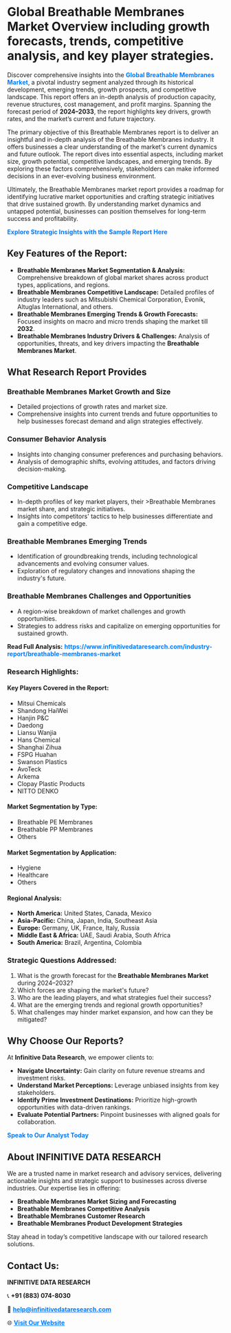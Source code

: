 <h1>Global Breathable Membranes Market Overview including growth forecasts, trends, competitive analysis, and key player strategies.</h1>
<p>
Discover comprehensive insights into the 
<a href="https://www.infinitivedataresearch.com/industry-report/breathable-membranes-market" rel="dofollow" style="color: #007BFF; text-decoration: none;"><strong>Global Breathable Membranes Market</strong></a>, a pivotal industry segment analyzed through its historical development, emerging trends, growth prospects, and competitive landscape. This report offers an in-depth analysis of production capacity, revenue structures, cost management, and profit margins. Spanning the forecast period of <strong>2024–2033</strong>, the report highlights key drivers, growth rates, and the market’s current and future trajectory.
</p>
<p>
The primary objective of this Breathable Membranes report is to deliver an insightful and in-depth analysis of the Breathable Membranes industry. It offers businesses a clear understanding of the market's current dynamics and future outlook. The report dives into essential aspects, including market size, growth potential, competitive landscapes, and emerging trends. By exploring these factors comprehensively, stakeholders can make informed decisions in an ever-evolving business environment.
</p>
<p>
Ultimately, the Breathable Membranes market report provides a roadmap for identifying lucrative market opportunities and crafting strategic initiatives that drive sustained growth. By understanding market dynamics and untapped potential, businesses can position themselves for long-term success and profitability.
</p>
<p>
<a href="https://www.infinitivedataresearch.com/request-sample/reportId=105954" style="color: #007BFF; text-decoration: none;"><strong>Explore Strategic Insights with the Sample Report Here</strong></a>
</p>

<h2>Key Features of the Report:</h2>
<ul>
<li><strong>Breathable Membranes Market Segmentation & Analysis:</strong> Comprehensive breakdown of global market shares across product types, applications, and regions.</li>
<li><strong>Breathable Membranes Competitive Landscape:</strong> Detailed profiles of industry leaders such as Mitsubishi Chemical Corporation, Evonik, Altuglas International, and others.</li>
<li><strong>Breathable Membranes Emerging Trends & Growth Forecasts:</strong> Focused insights on macro and micro trends shaping the market till <strong>2032</strong>.</li>
<li><strong>Breathable Membranes Industry Drivers & Challenges:</strong> Analysis of opportunities, threats, and key drivers impacting the <strong>Breathable Membranes Market</strong>.</li>
</ul>

<h2>What Research Report Provides</h2>
<h3>Breathable Membranes Market Growth and Size</h3>
<ul>
<li>Detailed projections of growth rates and market size.</li>
<li>Comprehensive insights into current trends and future opportunities to help businesses forecast demand and align strategies effectively.</li>
</ul>

<h3>Consumer Behavior Analysis</h3>
<ul>
<li>Insights into changing consumer preferences and purchasing behaviors.</li>
<li>Analysis of demographic shifts, evolving attitudes, and factors driving decision-making.</li>
</ul>

<h3>Competitive Landscape</h3>
<ul>
<li>In-depth profiles of key market players, their >Breathable Membranes market share, and strategic initiatives.</li>
<li>Insights into competitors' tactics to help businesses differentiate and gain a competitive edge.</li>
</ul>

<h3>Breathable Membranes Emerging Trends</h3>
<ul>
<li>Identification of groundbreaking trends, including technological advancements and evolving consumer values.</li>
<li>Exploration of regulatory changes and innovations shaping the industry's future.</li>
</ul>

<h3>Breathable Membranes Challenges and Opportunities</h3>
<ul>
<li>A region-wise breakdown of market challenges and growth opportunities.</li>
<li>Strategies to address risks and capitalize on emerging opportunities for sustained growth.</li>
</ul>
<p><strong>Read Full Analysis:</strong> <a href="https://www.infinitivedataresearch.com/industry-report/breathable-membranes-market" rel="dofollow" style="color: #007BFF; text-decoration: none;"><strong>https://www.infinitivedataresearch.com/industry-report/breathable-membranes-market</strong></a></p>
<h3>Research Highlights:</h3>
<h4>Key Players Covered in the Report:</h4>
<ul><li>Mitsui Chemicals</li><li>Shandong HaiWei</li><li>Hanjin P&amp;C</li><li>Daedong</li><li>Liansu Wanjia</li><li>Hans Chemical</li><li>Shanghai Zihua</li><li>FSPG Huahan</li><li>Swanson Plastics</li><li>AvoTeck</li><li>Arkema</li><li>Clopay Plastic Products</li><li>NITTO DENKO</li></ul>
<h4>Market Segmentation by Type:</h4>
<ul><li>Breathable PE Membranes</li><li>Breathable PP Membranes</li><li>Others</li></ul>
<h4>Market Segmentation by Application:</h4>
<ul><li>Hygiene</li><li>Healthcare</li><li>Others</li></ul>

<h4>Regional Analysis:</h4>
<ul>
<li><strong>North America:</strong> United States, Canada, Mexico</li>
<li><strong>Asia-Pacific:</strong> China, Japan, India, Southeast Asia</li>
<li><strong>Europe:</strong> Germany, UK, France, Italy, Russia</li>
<li><strong>Middle East & Africa:</strong> UAE, Saudi Arabia, South Africa</li>
<li><strong>South America:</strong> Brazil, Argentina, Colombia</li>
</ul>

<h3>Strategic Questions Addressed:</h3>
<ol>
<li>What is the growth forecast for the <strong>Breathable Membranes Market</strong> during 2024–2032?</li>
<li>Which forces are shaping the market's future?</li>
<li>Who are the leading players, and what strategies fuel their success?</li>
<li>What are the emerging trends and regional growth opportunities?</li>
<li>What challenges may hinder market expansion, and how can they be mitigated?</li>
</ol>

<h2>Why Choose Our Reports?</h2>
<p>At <strong>Infinitive Data Research</strong>, we empower clients to:</p>
<ul>
<li><strong>Navigate Uncertainty:</strong> Gain clarity on future revenue streams and investment risks.</li>
<li><strong>Understand Market Perceptions:</strong> Leverage unbiased insights from key stakeholders.</li>
<li><strong>Identify Prime Investment Destinations:</strong> Prioritize high-growth opportunities with data-driven rankings.</li>
<li><strong>Evaluate Potential Partners:</strong> Pinpoint businesses with aligned goals for collaboration.</li>
</ul>
<p><a href="https://www.infinitivedataresearch.com/industry-report/breathable-membranes-market" rel="dofollow" style="color: #007BFF; text-decoration: none;"><strong>Speak to Our Analyst Today</strong></a></p>

<h2>About INFINITIVE DATA RESEARCH</h2>
<p>We are a trusted name in market research and advisory services, delivering actionable insights and strategic support to businesses across diverse industries. Our expertise lies in offering:</p>
<ul>
<li><strong>Breathable Membranes Market Sizing and Forecasting</strong></li>
<li><strong>Breathable Membranes Competitive Analysis</strong></li>
<li><strong>Breathable Membranes Customer Research</strong></li>
<li><strong>Breathable Membranes Product Development Strategies</strong></li>
</ul>
<p>Stay ahead in today’s competitive landscape with our tailored research solutions.</p>

<h2>Contact Us:</h2>
<p><strong>INFINITIVE DATA RESEARCH</strong></p>
<p>📞 <strong>+91 (883) 074-8030</strong></p>
<p>📧 <strong><a href="mailto:help@infinitivedataresearch.com" style="color: #007BFF;">help@infinitivedataresearch.com</a></strong></p>
<p>🌐 <strong><a href="https://www.infinitivedataresearch.com" rel="dofollow" style="color: #007BFF;">Visit Our Website</a></strong></p>